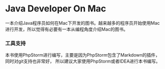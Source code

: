Java Developer On Mac
=====================================
一本介绍Java程序员如何在Mac下开发的图书。越来越多的程序员开始使用Mac进行开发，所以觉得有必要有一本从编程角度介绍Mac的图书。


### 工具支持
本书使用PhpStorm进行编写，主要是因为PhpStorm包含了Markdown的插件，同时对git支持也非常好，
所以建议大家使用PhpStorm或者IDEA进行本书编写。